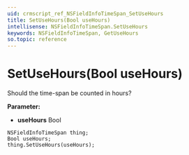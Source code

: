 ```yaml
---
uid: crmscript_ref_NSFieldInfoTimeSpan_SetUseHours
title: SetUseHours(Bool useHours)
intellisense: NSFieldInfoTimeSpan.SetUseHours
keywords: NSFieldInfoTimeSpan, GetUseHours
so.topic: reference
---
```


# SetUseHours(Bool useHours)

Should the time-span be counted in hours?

**Parameter:** 
* **useHours** Bool

```crmscript
NSFieldInfoTimeSpan thing;
Bool useHours;
thing.SetUseHours(useHours);
```

